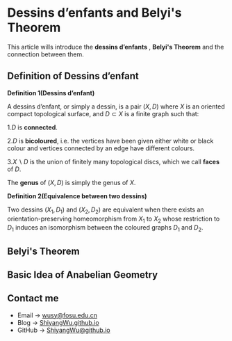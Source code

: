 # Dessins d’enfants and Belyi's Theorem

<script src="https://cdn.mathjax.org/mathjax/latest/MathJax.js?config=TeX-AMS-MML_HTMLorMML" type="text/javascript"></script> <script type="text/x-mathjax-config"> MathJax.Hub.Config({ tex2jax: { skipTags: ['script', 'noscript', 'style', 'textarea', 'pre'], inlineMath: [['$','$']] } }); </script>

This article wills introduce the **dessins d’enfants** , **Belyi's Theorem** and the connection between them.

## Definition of Dessins d’enfant 

**Definition 1(Dessins d’enfant)**

A dessins d’enfant, or simply a dessin, is a pair $(X, D)$ where $X$ is an oriented compact topological surface, and $D \subset X$ is a finite graph such that:

1.$D$ is **connected**.

2.$D$ is **bicoloured**, i.e. the vertices have been given either white or black colour and vertices connected by an edge have different colours.

3.$X \backslash D$ is the union of finitely many topological discs, which we call **faces** of $D$.

The **genus** of $(X,D)$ is simply the genus of $X$.

**Definition 2(Equivalence between two dessins)**

Two dessins $(X_1,D_1)$ and $(X_2,D_2)$ are equivalent when there exists an orientation-preserving homeomorphism from $X_1$ to $X_2$ whose restriction to $D_1$ induces an isomorphism between the coloured graphs $D_1$ and $D_2$.

## Belyi's Theorem

## Basic Idea of Anabelian Geometry

## Contact me

* Email -> <wusy@fosu.edu.cn>
* Blog -> [ShiyangWu.github.io](https://shiyangwu.github.io/)
* GitHub -> [ShiyangWu@github.io](https://github.com/ShiyangWu/ShiyangWu.github.io/blob/master/README.md)

